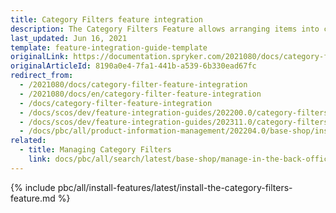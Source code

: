 ```yaml
---
title: Category Filters feature integration
description: The Category Filters Feature allows arranging items into categories and customizing filters. Learn how to integrate the feature into your Spryker project.
last_updated: Jun 16, 2021
template: feature-integration-guide-template
originalLink: https://documentation.spryker.com/2021080/docs/category-filter-feature-integration
originalArticleId: 8190a0e4-7fa1-441b-a539-6b330ead67fc
redirect_from:
  - /2021080/docs/category-filter-feature-integration
  - /2021080/docs/en/category-filter-feature-integration
  - /docs/category-filter-feature-integration
  - /docs/scos/dev/feature-integration-guides/202200.0/category-filters-feature-integration.html
  - /docs/scos/dev/feature-integration-guides/202311.0/category-filters-feature-integration.html
  - /docs/pbc/all/product-information-management/202204.0/base-shop/install-and-upgrade/install-features/install-the-category-filters-feature.html
related:
  - title: Managing Category Filters
    link: docs/pbc/all/search/latest/base-shop/manage-in-the-back-office/category-filters/assign-and-deassign-filters-from-categories.html
---
```


{% include pbc/all/install-features/latest/install-the-category-filters-feature.md %} <!-- To edit, see /_includes/pbc/all/install-features/202311.0/install-the-category-filters-feature.md -->
